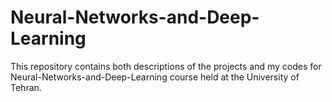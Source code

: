 # Neural-Networks-and-Deep-Learning
 This repository contains both descriptions of the projects and my codes for Neural-Networks-and-Deep-Learning course held at the University of Tehran.
